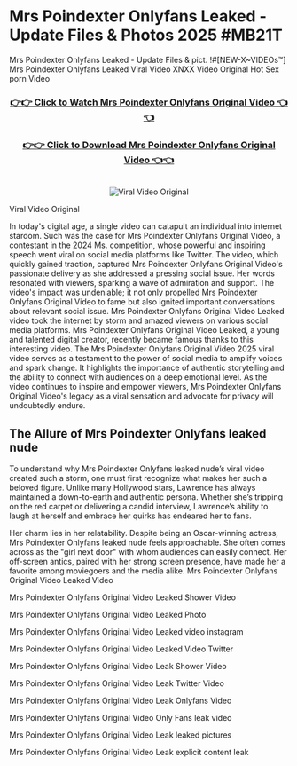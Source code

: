 # Mrs Poindexter Onlyfans Leaked - Update Files & Photos 2025 #MB21T

Mrs Poindexter Onlyfans Leaked - Update Files & pict. !#[NEW-X~VIDEOs™] Mrs Poindexter Onlyfans Leaked Viral Video XNXX Video Original Hot Sex porn Video
<br>
<div align="center">
<h3><a href="https://links2leaks.com?utm_source=mrspoindexter&utm_medium=gitlong" rel="nofollow">👉👉 Click to Watch Mrs Poindexter Onlyfans Original Video 👈👈</a></h3>
<h3><a href="https://links2leaks.com?utm_source=mrspoindexter&utm_medium=gitlong" rel="nofollow">👉👉 Click to Download Mrs Poindexter Onlyfans Original Video 👈👈</a></h3>
<br>
<a href="https://links2leaks.com?utm_source=mrspoindexter&utm_medium=gitlong" rel="nofollow"><img src="https://i.ibb.co/Gkj2r4b/banner.png" alt="Viral Video Original" style="max-width: 100%; display: inline-block;" data-target="animated-image.originalImage"></a>
</div>

Viral Video Original

In today's digital age, a single video can catapult an individual into internet stardom. Such was the case for Mrs Poindexter Onlyfans Original Video, a contestant in the 2024 Ms. competition, whose powerful and inspiring speech went viral on social media platforms like Twitter.
The video, which quickly gained traction, captured Mrs Poindexter Onlyfans Original Video's passionate delivery as she addressed a pressing social issue. Her words resonated with viewers, sparking a wave of admiration and support. The video's impact was undeniable; it not only propelled Mrs Poindexter Onlyfans Original Video to fame but also ignited important conversations about relevant social issue.
Mrs Poindexter Onlyfans Original Video Leaked video took the internet by storm and amazed viewers on various social media platforms. Mrs Poindexter Onlyfans Original Video Leaked, a young and talented digital creator, recently became famous thanks to this interesting video.
The Mrs Poindexter Onlyfans Original Video 2025 viral video serves as a testament to the power of social media to amplify voices and spark change. It highlights the importance of authentic storytelling and the ability to connect with audiences on a deep emotional level. As the video continues to inspire and empower viewers, Mrs Poindexter Onlyfans Original Video's legacy as a viral sensation and advocate for privacy will undoubtedly endure.

<h2>The Allure of Mrs Poindexter Onlyfans leaked nude</h2>


To understand why Mrs Poindexter Onlyfans leaked nude’s viral video created such a storm, one must first recognize what makes her such a beloved figure. Unlike many Hollywood stars, Lawrence has always maintained a down-to-earth and authentic persona. Whether she’s tripping on the red carpet or delivering a candid interview, Lawrence’s ability to laugh at herself and embrace her quirks has endeared her to fans.

Her charm lies in her relatability. Despite being an Oscar-winning actress, Mrs Poindexter Onlyfans leaked nude feels approachable. She often comes across as the "girl next door" with whom audiences can easily connect. Her off-screen antics, paired with her strong screen presence, have made her a favorite among moviegoers and the media alike.
Mrs Poindexter Onlyfans Original Video Leaked Video

Mrs Poindexter Onlyfans Original Video Leaked Shower Video

Mrs Poindexter Onlyfans Original Video Leaked Photo

Mrs Poindexter Onlyfans Original Video Leaked video instagram

Mrs Poindexter Onlyfans Original Video Leaked Video Twitter

Mrs Poindexter Onlyfans Original Video Leak Shower Video

Mrs Poindexter Onlyfans Original Video Leak Twitter Video

Mrs Poindexter Onlyfans Original Video Leak Onlyfans Video

Mrs Poindexter Onlyfans Original Video Only Fans leak video

Mrs Poindexter Onlyfans Original Video Leak leaked pictures

Mrs Poindexter Onlyfans Original Video Leak explicit content leak